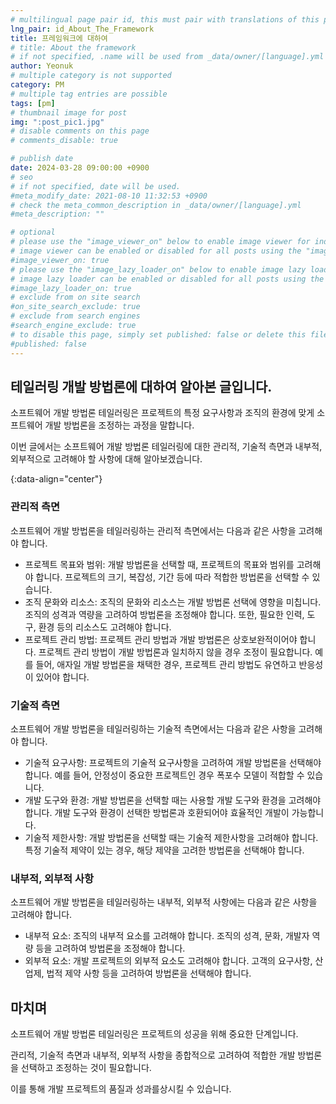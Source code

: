```yaml
---
# multilingual page pair id, this must pair with translations of this page. (This name must be unique)
lng_pair: id_About_The_Framework
title: 프레임워크에 대하여
# title: About the framework
# if not specified, .name will be used from _data/owner/[language].yml
author: Yeonuk
# multiple category is not supported
category: PM
# multiple tag entries are possible
tags: [pm]
# thumbnail image for post
img: ":post_pic1.jpg"
# disable comments on this page
# comments_disable: true

# publish date
date: 2024-03-28 09:00:00 +0900
# seo
# if not specified, date will be used.
#meta_modify_date: 2021-08-10 11:32:53 +0900
# check the meta_common_description in _data/owner/[language].yml
#meta_description: ""

# optional
# please use the "image_viewer_on" below to enable image viewer for individual pages or posts (_posts/ or [language]/_posts folders).
# image viewer can be enabled or disabled for all posts using the "image_viewer_posts: true" setting in _data/conf/main.yml.
#image_viewer_on: true
# please use the "image_lazy_loader_on" below to enable image lazy loader for individual pages or posts (_posts/ or [language]/_posts folders).
# image lazy loader can be enabled or disabled for all posts using the "image_lazy_loader_posts: true" setting in _data/conf/main.yml.
#image_lazy_loader_on: true
# exclude from on site search
#on_site_search_exclude: true
# exclude from search engines
#search_engine_exclude: true
# to disable this page, simply set published: false or delete this file
#published: false
---
```


<!-- outline-start -->

## 테일러링 개발 방법론에 대하여 알아본 글입니다.

소프트웨어 개발 방법론 테일러링은 프로젝트의 특정 요구사항과 조직의 환경에 맞게 소프트웨어 개발 방법론을 조정하는 과정을 말합니다.

이번 글에서는 소프트웨어 개발 방법론 테일러링에 대한 관리적, 기술적 측면과 내부적, 외부적으로 고려해야 할 사항에 대해 알아보겠습니다.

{:data-align="center"}

<!-- outline-end -->

### 관리적 측면

소프트웨어 개발 방법론을 테일러링하는 관리적 측면에서는 다음과 같은 사항을 고려해야 합니다.

- 프로젝트 목표와 범위: 개발 방법론을 선택할 때, 프로젝트의 목표와 범위를 고려해야 합니다. 프로젝트의 크기, 복잡성, 기간 등에 따라 적합한 방법론을 선택할 수 있습니다.
- 조직 문화와 리소스: 조직의 문화와 리소스는 개발 방법론 선택에 영향을 미칩니다. 조직의 성격과 역량을 고려하여 방법론을 조정해야 합니다. 또한, 필요한 인력, 도구, 환경 등의 리소스도 고려해야 합니다.
- 프로젝트 관리 방법: 프로젝트 관리 방법과 개발 방법론은 상호보완적이어야 합니다. 프로젝트 관리 방법이 개발 방법론과 일치하지 않을 경우 조정이 필요합니다. 예를 들어, 애자일 개발 방법론을 채택한 경우, 프로젝트 관리 방법도 유연하고 반응성이 있어야 합니다.

### 기술적 측면

소프트웨어 개발 방법론을 테일러링하는 기술적 측면에서는 다음과 같은 사항을 고려해야 합니다.

- 기술적 요구사항: 프로젝트의 기술적 요구사항을 고려하여 개발 방법론을 선택해야 합니다. 예를 들어, 안정성이 중요한 프로젝트인 경우 폭포수 모델이 적합할 수 있습니다.
- 개발 도구와 환경: 개발 방법론을 선택할 때는 사용할 개발 도구와 환경을 고려해야 합니다. 개발 도구와 환경이 선택한 방법론과 호환되어야 효율적인 개발이 가능합니다.
- 기술적 제한사항: 개발 방법론을 선택할 때는 기술적 제한사항을 고려해야 합니다. 특정 기술적 제약이 있는 경우, 해당 제약을 고려한 방법론을 선택해야 합니다.

### 내부적, 외부적 사항

소프트웨어 개발 방법론을 테일러링하는 내부적, 외부적 사항에는 다음과 같은 사항을 고려해야 합니다.

- 내부적 요소: 조직의 내부적 요소를 고려해야 합니다. 조직의 성격, 문화, 개발자 역량 등을 고려하여 방법론을 조정해야 합니다.
- 외부적 요소: 개발 프로젝트의 외부적 요소도 고려해야 합니다. 고객의 요구사항, 산업제, 법적 제약 사항 등을 고려하여 방법론을 선택해야 합니다.

## 마치며

소프트웨어 개발 방법론 테일러링은 프로젝트의 성공을 위해 중요한 단계입니다.

관리적, 기술적 측면과 내부적, 외부적 사항을 종합적으로 고려하여 적합한 개발 방법론을 선택하고 조정하는 것이 필요합니다.

이를 통해 개발 프로젝트의 품질과 성과를상시킬 수 있습니다.
